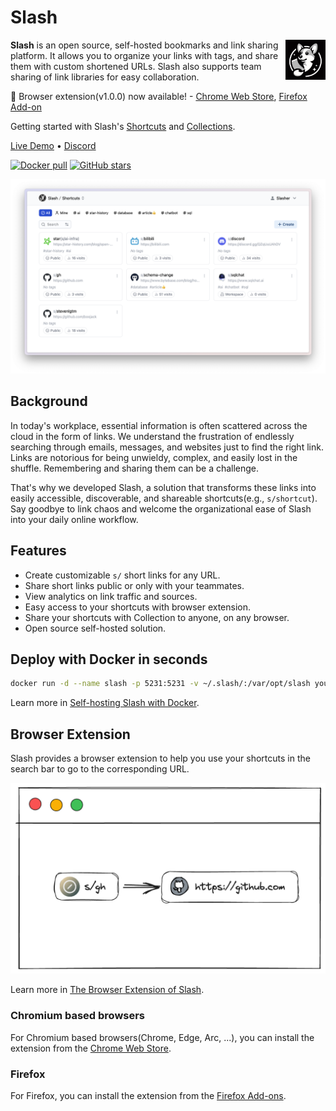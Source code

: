 # Slash

<img align="right" src="./docs/assets/logo.png" height="64px" alt="logo">

**Slash** is an open source, self-hosted bookmarks and link sharing platform. It allows you to organize your links with tags, and share them with custom shortened URLs. Slash also supports team sharing of link libraries for easy collaboration.

🧩 Browser extension(v1.0.0) now available! - [Chrome Web Store](https://chrome.google.com/webstore/detail/slash/ebaiehmkammnacjadffpicipfckgeobg), [Firefox Add-on](https://addons.mozilla.org/firefox/addon/your-slash/)

Getting started with Slash's [Shortcuts](https://github.com/boojack/slash/blob/main/docs/getting-started/shortcuts.md) and [Collections](https://github.com/boojack/slash/blob/main/docs/getting-started/collections.md).

<a href="https://demo.slash.yourselfhosted.com">Live Demo</a> • <a href="https://discord.gg/QZqUuUAhDV">Discord</a>

<p>
  <a href="https://hub.docker.com/r/yourselfhosted/slash"><img alt="Docker pull" src="https://img.shields.io/docker/pulls/yourselfhosted/slash.svg"/></a>
  <a href="https://github.com/boojack/slash/stargazers"><img alt="GitHub stars" src="https://img.shields.io/github/stars/boojack/slash?logo=github"/></a>
</p>

![demo](./docs/assets/demo.png)

## Background

In today's workplace, essential information is often scattered across the cloud in the form of links. We understand the frustration of endlessly searching through emails, messages, and websites just to find the right link. Links are notorious for being unwieldy, complex, and easily lost in the shuffle. Remembering and sharing them can be a challenge.

That's why we developed Slash, a solution that transforms these links into easily accessible, discoverable, and shareable shortcuts(e.g., `s/shortcut`). Say goodbye to link chaos and welcome the organizational ease of Slash into your daily online workflow.

## Features

- Create customizable `s/` short links for any URL.
- Share short links public or only with your teammates.
- View analytics on link traffic and sources.
- Easy access to your shortcuts with browser extension.
- Share your shortcuts with Collection to anyone, on any browser.
- Open source self-hosted solution.

## Deploy with Docker in seconds

```bash
docker run -d --name slash -p 5231:5231 -v ~/.slash/:/var/opt/slash yourselfhosted/slash:latest
```

Learn more in [Self-hosting Slash with Docker](https://github.com/boojack/slash/blob/main/docs/install.md).

## Browser Extension

Slash provides a browser extension to help you use your shortcuts in the search bar to go to the corresponding URL.

![browser-extension-example](./docs/assets/browser-extension-example.png)

Learn more in [The Browser Extension of Slash](https://github.com/boojack/slash/blob/main/docs/install-browser-extension.md).

### Chromium based browsers

For Chromium based browsers(Chrome, Edge, Arc, ...), you can install the extension from the [Chrome Web Store](https://chrome.google.com/webstore/detail/slash/ebaiehmkammnacjadffpicipfckgeobg).

### Firefox

For Firefox, you can install the extension from the [Firefox Add-ons](https://addons.mozilla.org/firefox/addon/your-slash/).
